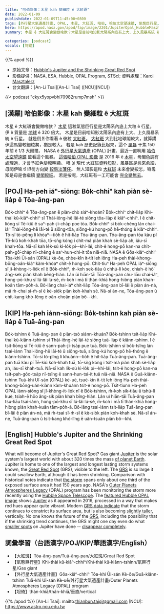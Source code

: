 ```yaml
---
title: "哈伯影像：木星 kah 變細粒 ê 大紅斑"
date: 2022-01-09
publishdate: 2022-01-09T11:45:00+0800
tags: [外行星大氣遺產計畫, OPAL, 木星, 大紅斑, 哈伯, 哈伯太空望遠鏡, 氣態巨行星, 哈伯影像]
hero: https://apod.nasa.gov/apod/fap/image/2201/JupiterOpal_HubbleMasztalerz_960.jpg
summary: 木星 ê 大紅斑會變做啥款？木星是目前咱知影太陽系內底有上大、上久風暴系統 ê 行星。

categories: [podcast]
vocals: [阿錕]
---
```


{{% apod %}}

- 原始文章：[Hubble's Jupiter and the Shrinking Great Red Spot](https://apod.nasa.gov/apod/ap220109.html)
- 影像提供：[NASA](https://www.nasa.gov/), [ESA](https://www.esa.int/), [Hubble](https://www.nasa.gov/mission_pages/hubble/main/index.html), [OPAL Program,](https://archive.stsci.edu/prepds/opal/) [STScI](https://www.stsci.edu/who-we-are); 資料處理：[Karol Masztalerz](mailto:KarolMasztalerz@gim-nt.pl)
- 台文翻譯：[An-Li Tsai][An-Li Tsai] ([NCU][NCU])

{{< podcast "ckyx5yopvbhi70982rump7msh" >}}

## [漢羅] 哈伯影像：木星 kah 變細粒 ê 大紅斑
木星 ê 大紅斑會變做啥款？
[木星][Jupiter 1] 這粒氣態巨行星是太陽系內底上大粒 ê 行星。
伊 ê 質量是 [地球][of planet Earth] ê 320 倍大。
木星是目前咱知影太陽系內底有上大、上久風暴系統 ê 行星。
就是倒爿你看著 ê 彼粒 [大紅斑][Great Red Spot]。
[大紅斑][GRS 1] 大到比地球閣較大，就算講伊這馬變較細粒矣，猶是較大。
若是 kah 歷史記錄比起來，這个 [風暴][the storm] 干焦 150 年前 ê 1/3 大爾爾。
NASA ê [外行星大氣遺產][Outer Planets Atmospheres Legacy] (OPAL) 計畫，最近一直咧用 [哈伯太空望遠鏡][Hubble Space Telescope] 監看這个風暴。
[這張哈伯 OPAL 影像][featured Hubble OPAL image] 是 2016 年 ê [木星][Jupiter 2]，毋閣色調有處理過，才會予紅色變較明顯。
咱 ùi 現代 [大紅斑資料知影][GRS data indicate]，風暴區是愈來愈細，毋閣伊嘛 tī 坦徛方向變 [較懸淡薄仔][slightly taller]。
無人知影這粒 [大紅斑][GRS 2] 未來會變按怎，嘛毋知是毋是會繼續 [變閣較細][smaller spots]。
若是按呢，大紅斑有一工可能會 [完全變無去][disappear completely]。

## [POJ] Ha-peh iáⁿ-siōng: Bo̍k-chhiⁿ kah piàn sè-lia̍p ê Tōa-âng-pan
Bo̍k-chhiⁿ ê Tōa-âng-pan ē piàn-chò siáⁿ-khoán?
Bo̍k-chhiⁿ chit-lia̍p Khì-thài kū-kiâⁿ-chhiⁿ sī Thài-iông-hē lāi-té siōng tōa-lia̍p ê kiâⁿ-chhiⁿ.
I ê chit-liōng sī Tē-kiû ê saⁿ-pah-jī-cha̍p poe tōa.
Bo̍k-chhiⁿ sī bo̍k-chêng lán chai-iáⁿ Thài-iông-hē lāi-té ū siōng-tōa, siōng-kú hong-pō hē-thóng ê kiâⁿ-chhiⁿ.
Tō-sī tò-pêng lí khòaⁿ--tio̍h ê hit-lia̍p Tōa-âng-pan.
Tōa-âng-pan tōa kàu pí Tē-kiû koh-khah tōa, tō-sǹg kóng i chit-má piàn khah sè-lia̍p ah, iáu-sī khah-tōa.
Nā-sī kah le̍k-sú kì-lo̍k pí--khí-lâi, chit-ê hong-pō kan-na chi̍t-pah-gō͘-cha̍p nî-chêng ê saⁿ-hun-chi-it tōa niā-niā.
NASA ê Gōa-kiâⁿ-chhiⁿ Tōa-khì Ûi-sán (OPAL) kè-ōe, chòe-kīn it-ti̍t leh iōng Ha-peh thài-khong-bōng-oán-kiàⁿ kàm-khòaⁿ chit-ê hong-pō.
Chit-tiuⁿ Ha-peh OPAL iáⁿ-siōng sī jī-khòng-it-lio̍k nî ê Bo̍k-chhiⁿ, m̄-koh sek-tiāu ū chhú-lí kòe, chiah-ē hō͘ âng-sek piàn khah bêng-hián.
Lán ùi hiān-tāi Tōa-âng-pan chu-liāu chai-iáⁿ, hong-pō-khu sī lú-lâi lú-sè, m̄-koh i mā tī thán-khiā hong-hiòng piàn khah-koân tām-po̍h-á.
Bô-lâng chai-iáⁿ chit-lia̍p Tōa-âng-pan bī-lâi ē piàn án-ná, mā m̄-chai sī-m̄-sī ē kè-sio̍k piàn koh-khah sè.
Nā-sī án-ne, Tōa-âng-pan ū chi̍t-kang khó-lêng ē oân-choân piàn bô--khì.

## [KIP] Ha-peh iánn-siōng: Bo̍k-tshinn kah piàn sè-lia̍p ê Tuā-âng-pan
Bo̍k-tshinn ê Tuā-âng-pan ē piàn-tsò siánn-khuán?
Bo̍k-tshinn tsit-lia̍p Khì-thài kū-kiânn-tshinn sī Thài-iông-hē lāi-té siōng tuā-lia̍p ê kiânn-tshinn.
I ê tsit-liōng sī Tē-kiû ê sann-pah-jī-tsa̍p pue tuā.
Bo̍k-tshinn sī bo̍k-tsîng lán tsai-iánn Thài-iông-hē lāi-té ū siōng-tuā, siōng-kú hong-pō hē-thóng ê kiânn-tshinn.
Tō-sī tò-pîng lí khuànn--tio̍h ê hit-lia̍p Tuā-âng-pan.
Tuā-âng-pan tuā kàu pí Tē-kiû koh-khah tuā, tō-sǹg kóng i tsit-má piàn khah sè-lia̍p ah, iáu-sī khah-tuā.
Nā-sī kah li̍k-sú kì-lo̍k pí--khí-lâi, tsit-ê hong-pō kan-na tsi̍t-pah-gōo-tsa̍p nî-tsîng ê sann-hun-tsi-it tuā niā-niā.
NASA ê Guā-kiânn-tshinn Tuā-khì Uî-sán (OPAL) kè-uē, tsuè-kīn it-ti̍t leh iōng Ha-peh thài-khong-bōng-uán-kiànn kàm-khuànn tsit-ê hong-pō.
Tsit-tiunn Ha-peh OPAL iánn-siōng sī jī-khòng-it-lio̍k nî ê Bo̍k-tshinn, m̄-koh sik-tiāu ū tshú-lí kuè, tsiah-ē hōo âng-sik piàn khah bîng-hián.
Lán uì hiān-tāi Tuā-âng-pan tsu-liāu tsai-iánn, hong-pō-khu sī lú-lâi lú-sè, m̄-koh i mā tī thán-khiā hong-hiòng piàn khah-kuân tām-po̍h-á.
Bô-lâng tsai-iánn tsit-lia̍p Tuā-âng-pan bī-lâi ē piàn án-ná, mā m̄-tsai sī-m̄-sī ē kè-sio̍k piàn koh-khah sè.
Nā-sī án-ne, Tuā-âng-pan ū tsi̍t-kang khó-lîng ē uân-tsuân piàn bô--khì.

## [English] Hubble's Jupiter and the Shrinking Great Red Spot
What will become of Jupiter's Great Red Spot?
Gas giant [Jupiter][Jupiter 1] is the solar system's largest world with about 320 times the mass [of planet Earth][of planet Earth].
Jupiter is home to one of the largest and longest lasting storm systems known, the [Great Red Spot][Great Red Spot] (GRS), visible to the left.
The [GRS][GRS 1] is so large it could swallow Earth, although it has been shrinking.
Comparison with historical notes indicate that [the storm][the storm] spans only about one third of the exposed surface area it had 150 years ago.
NASA's [Outer Planets Atmospheres Legacy][Outer Planets Atmospheres Legacy] (OPAL) program has been monitoring the storm more recently using the [Hubble Space Telescope][Hubble Space Telescope].
The [featured Hubble OPAL image][featured Hubble OPAL image] shows [Jupiter][Jupiter 2] as it appeared in 2016, processed in a way that makes red hues appear quite vibrant.
Modern [GRS data indicate][GRS data indicate] that the storm continues to constrict its surface area, but is also becoming [slightly taller][slightly taller], vertically.
No one knows the future of the [GRS][GRS 2], including the possibility that if the shrinking trend continues, the GRS might one day even do what [smaller spots][smaller spots] on Jupiter have done -- [disappear completely][disappear completely].

## 詞彙學習（台語漢字/POJ/KIP/華語漢字/English）
- 【大紅斑】Tōa-âng-pan/Tuā-âng-pan/大紅斑/Great Red Spot
- 【氣態巨行星】Khì-thài kū-kiâⁿ-chhiⁿ/Khì-thài kū-kiânn-tshinn/氣巨行星/Gas giant
- 【外行星大氣遺產計畫】Gōa-kiâⁿ-chhiⁿ Tōa-khì Ûi-sán Kè-ōe/Guā-kiânn-tshinn Tuā-khì Uî-sán Kè-uē/外行星大氣遺產計畫/Outer Planets Atmospheres Legacy (OPAL) program
- 【坦徛】thán-khiā/thán-khiā/垂直/vertical


{{% /apod %}}
[An-Li Tsai]: mailto:thianbun.taigi@gmail.com
[NCU]: https://www.astro.ncu.edu.tw

[Jupiter 1]:https://solarsystem.nasa.gov/planets/jupiter/overview/
[of planet Earth]:https://nssdc.gsfc.nasa.gov/planetary/factsheet/planet_table_ratio.html
[Great Red Spot]:https://www.nasa.gov/feature/goddard/jupiter-s-great-red-spot-a-swirling-mystery
[GRS 1]:https://en.wikipedia.org/wiki/Great_Red_Spot
[the storm]:https://apod.nasa.gov/apod/ap140518.html
[Outer Planets Atmospheres Legacy]:https://archive.stsci.edu/prepds/opal/
[Hubble Space Telescope]:https://www.nasa.gov/mission_pages/hubble/story/index.html
[featured Hubble OPAL image]:https://www.spacetelescope.org/projects/fits_liberator/fitsimages/karol_masztalerz_01/
[Jupiter 2]:https://apod.nasa.gov/apod/ap180221.html
[GRS data indicate]:http://adsabs.harvard.edu/abs/2018AJ....155..151S
[slightly taller]:http://www.astronomy.com/news/2018/03/jupiters-great-red-spot-is-shrinking-in-length-but-growing-in-height
[GRS 2]:https://apod.nasa.gov/apod/ap171214.html
[smaller spots]:https://www.missionjuno.swri.edu/jupiter/atmosphere?show=hs_jupiter_atmosphere_story_the-stripe-that-disappeared
[disappear completely]:https://i2.wp.com/theverybesttop10.com/wp-content/uploads/2017/10/Ten-Clearly-Visible-Cats-Who-Suck-at-Hide-and-Seek-8-600x719.jpg
